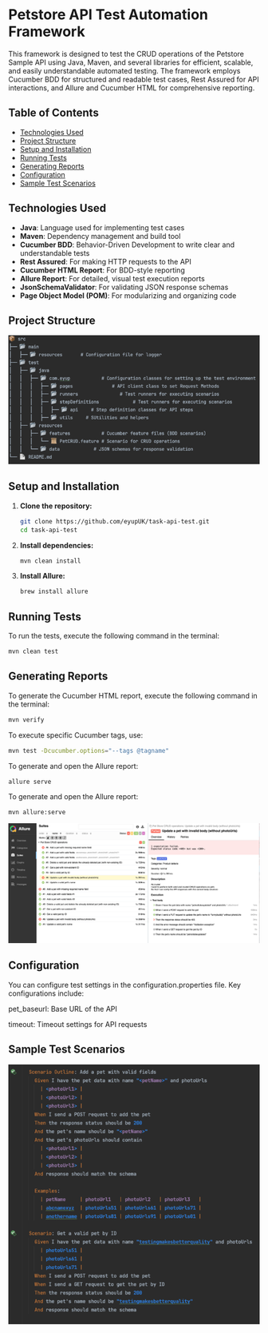 # Petstore API Test Automation Framework

This framework is designed to test the CRUD operations of the Petstore Sample API using Java, Maven, and several libraries for efficient, scalable, and easily understandable automated testing. The framework employs Cucumber BDD for structured and readable test cases, Rest Assured for API interactions, and Allure and Cucumber HTML for comprehensive reporting.

## Table of Contents
- [Technologies Used](#technologies-used)
- [Project Structure](#project-structure)
- [Setup and Installation](#setup-and-installation)
- [Running Tests](#running-tests)
- [Generating Reports](#generating-reports)
- [Configuration](#configuration)
- [Sample Test Scenarios](#sample-test-scenarios)

## Technologies Used
- **Java**: Language used for implementing test cases
- **Maven**: Dependency management and build tool
- **Cucumber BDD**: Behavior-Driven Development to write clear and understandable tests
- **Rest Assured**: For making HTTP requests to the API
- **Cucumber HTML Report**: For BDD-style reporting
- **Allure Report**: For detailed, visual test execution reports
- **JsonSchemaValidator**: For validating JSON response schemas
- **Page Object Model (POM)**: For modularizing and organizing code

## Project Structure

![Structure](src/test/resources/structure.png)


## Setup and Installation

1. **Clone the repository:**

    ```bash
    git clone https://github.com/eyupUK/task-api-test.git
    cd task-api-test
    ```

2. **Install dependencies:**

    ```bash
    mvn clean install
    ```

3. **Install Allure:**

    ```bash
    brew install allure
    ```

## Running Tests

To run the tests, execute the following command in the terminal:

```bash
mvn clean test
```

## Generating Reports

To generate the Cucumber HTML report, execute the following command in the terminal:

```bash
mvn verify
```
To execute specific Cucumber tags, use:

```bash
mvn test -Dcucumber.options="--tags @tagname"
``` 

To generate and open the Allure report:

```bash
allure serve
```

To generate and open the Allure report:

```bash
mvn allure:serve
```
![Allure report](src/test/resources/allure_report.png)

## Configuration

You can configure test settings in the configuration.properties file. Key configurations include:

pet_baseurl: Base URL of the API

timeout: Timeout settings for API requests

## Sample Test Scenarios

![Sample scenarios](src/test/resources/sample_scenarios.png)